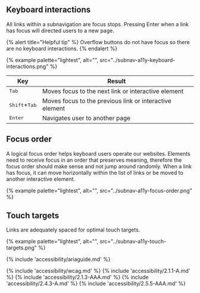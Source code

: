 ## Keyboard interactions

All links within a subnavigation are focus stops. Pressing Enter when a link has 
focus will directed users to a new page.

{% alert title="Helpful tip" %}
Overflow buttons do not have focus so there are no keyboard interactions.
{% endalert %}

{% example palette="lightest",
           alt="",
           src="../subnav-a11y-keyboard-interactions.png" %}

| Key                             | Result                                                  |
| ------------------------------- | ------------------------------------------------------- |
| <kbd>Tab</kbd>                  | Moves focus to the next link or interactive element     |
| <kbd>Shift</kbd>+<kbd>Tab</kbd> | Moves focus to the previous link or interactive element |
| <kbd>Enter</kbd>                | Navigates user to another page                          |

## Focus order

A logical focus order helps keyboard users operate our websites. Elements need 
to receive focus in an order that preserves meaning, therefore the focus order 
should make sense and not jump around randomly. When a link has focus, it can 
move horizontally within the list of links or be moved to another interactive 
element.

{% example palette="lightest",
           alt="",
           src="../subnav-a11y-focus-order.png" %}

## Touch targets

Links are adequately spaced for optimal touch targets.

{% example palette="lightest",
           alt="",
           src="../subnav-a11y-touch-targets.png" %}

{% include 'accessibility/ariaguide.md' %}

{% include 'accessibility/wcag.md' %}
{% include 'accessibility/2.1.1-A.md' %}
{% include 'accessibility/2.1.3-AAA.md' %}
{% include 'accessibility/2.4.3-A.md' %}
{% include 'accessibility/2.5.5-AAA.md' %}

